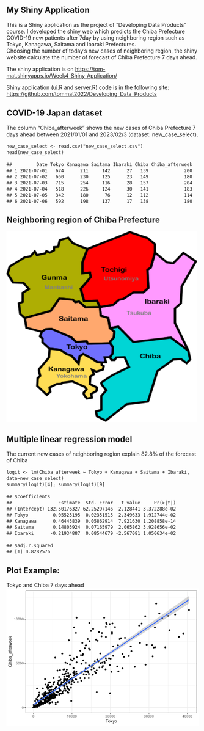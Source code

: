 ## My Shiny Application

This is a Shiny application as the project of “Developing Data Products”
course. I developed the shiny web which predicts the Chiba Prefecture
COVID-19 new patients after 7day by using neighboring region such as
Tokyo, Kanagawa, Saitama and Ibaraki Prefectures.  
Choosing the number of today’s new cases of neighboring region, the
shiny website calculate the number of forecast of Chiba Prefecture 7
days ahead.

The shiny application is on
<https://tom-mat.shinyapps.io/Week4_Shiny_Application/>

Shiny application (ui.R and server.R) code is in the following site:
<https://github.com/tommat2022/Developing_Data_Products>

## COVID-19 Japan dataset

The column “Chiba\_afterweek” shows the new cases of Chiba Prefecture 7
days ahead between 2021/01/01 and 2023/02/3 (dataset:
new\_case\_select).

    new_case_select <- read.csv("new_case_select.csv")
    head(new_case_select)

    ##         Date Tokyo Kanagawa Saitama Ibaraki Chiba Chiba_afterweek
    ## 1 2021-07-01   674      211     142      27   139             200
    ## 2 2021-07-02   660      230     125      23   149             180
    ## 3 2021-07-03   715      254     116      28   157             204
    ## 4 2021-07-04   518      226     124      30   141             183
    ## 5 2021-07-05   342      180      76      12   112             114
    ## 6 2021-07-06   592      198     137      17   138             180

## Neighboring region of Chiba Prefecture

<img src="Kanto_choice.png" alt="MarineGEO circle logo" style="height: 500px; width:500px;"/>

## Multiple linear regression model

The current new cases of neighboring region explain 82.8% of the
forecast of Chiba

    logit <- lm(Chiba_afterweek ~ Tokyo + Kanagawa + Saitama + Ibaraki, data=new_case_select)
    summary(logit)[4]; summary(logit)[9]

    ## $coefficients
    ##                 Estimate  Std. Error   t value     Pr(>|t|)
    ## (Intercept) 132.50176327 62.25297146  2.128441 3.372288e-02
    ## Tokyo         0.05525195  0.02351515  2.349633 1.912744e-02
    ## Kanagawa      0.46443839  0.05862914  7.921630 1.208858e-14
    ## Saitama       0.14803924  0.07165979  2.065862 3.928656e-02
    ## Ibaraki      -0.21934887  0.08544679 -2.567081 1.050634e-02

    ## $adj.r.squared
    ## [1] 0.8282576

## Plot Example:

Tokyo and Chiba 7 days ahead
![](week4_presentation_files/figure-markdown_strict/unnamed-chunk-1-1.png)
